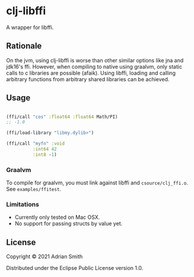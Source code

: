 # clj-libffi

A wrapper for libffi.

## Rationale

On the jvm, using clj-libffi is worse than other similar options like jna and jdk16's ffi. However, when compiling to native using graalvm, only static calls to c libraries are possible (afaik). Using libffi, loading and calling arbitrary functions from arbitrary shared libraries can be achieved.

## Usage

```clojure

(ffi/call "cos" :float64 :float64 Math/PI)
;; -1.0

(ffi/load-library "libmy.dylib>")

(ffi/call "myfn" :void
          :int64 42
          :int8 -1)

```

### Graalvm

To compile for graalvm, you must link against libffi and `csource/clj_ffi.o`. See `examples/ffitest`.

### Limitations

* Currently only tested on Mac OSX.
* No support for passing structs by value yet.

## License

Copyright © 2021 Adrian Smith

Distributed under the Eclipse Public License version 1.0.
